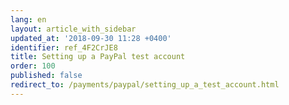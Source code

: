 ```yaml
---
lang: en
layout: article_with_sidebar
updated_at: '2018-09-30 11:28 +0400'
identifier: ref_4F2CrJE8
title: Setting up a PayPal test account
order: 100
published: false
redirect_to: /payments/paypal/setting_up_a_test_account.html
---
```

